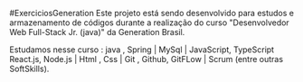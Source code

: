 #ExerciciosGeneration
Este projeto está sendo desenvolvido para estudos e armazenamento de códigos durante a realização do curso "Desenvolvedor Web Full-Stack Jr. (java)" da Generation Brasil.

Estudamos nesse curso : java , Spring | MySql | JavaScript, TypeScript React.js, Node.js | Html , Css | Git , Github, GitFLow | Scrum (entre outras SoftSkills).


 
